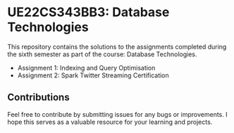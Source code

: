 # UE22CS343BB3: Database Technologies

This repository contains the solutions to the assignments completed during the sixth semester as part of the course: Database Technologies.

- Assignment 1: Indexing and Query Optimisation
- Assignment 2: Spark Twitter Streaming Certification

## Contributions

Feel free to contribute by submitting issues for any bugs or improvements. I hope this serves as a valuable resource for your learning and projects.
